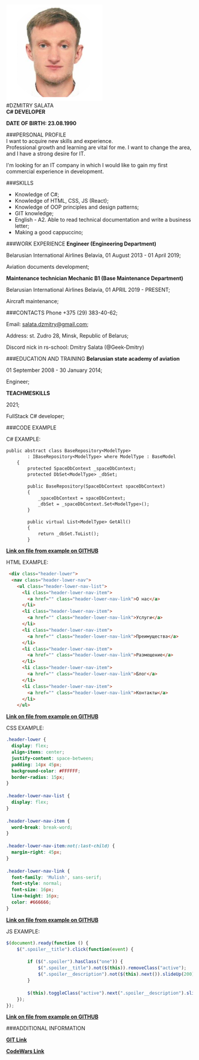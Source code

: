 ![Alt-Dzmitry Salata photo](assets/img/Photo.png)      
#DZMITRY SALATA                                 
__С# DEVELOPER__                                
                                                
__DATE OF BIRTH: 23.08.1990__                   

###PERSONAL PROFILE                             
I want to acquire new skills and experience.    
Professional growth and learning are vital 
for me. 
I want to change the area, and I have a strong
desire for IT.

I'm looking for an IT company in which I would
like to gain my first commercial
experience in development.

###SKILLS
* Knowledge of C#;
* Knowledge of HTML, CSS, JS (React);
* Knowledge of OOP principles and design patterns;
* GIT knowledge;
* English - A2. Able to read technical documentation and write a business
letter;
* Making a good cappuccino;

###WORK EXPERIENCE
__Engineer (Engineering Department)__

Belarusian International Airlines Belavia, 01 August 2013 - 01 April 2019;

Aviation documents development;

__Maintenance technician Mechanic B1 (Base Maintenance Department)__

Belarusian International Airlines Belavia, 01 APRIL 2019 - PRESENT;

Aircraft maintenance;

###CONTACTS
Phone +375 (29) 383-40-62;

Email: salata.dzmitry@gmail.com;

Address: st. Zudro 28, Minsk, Republic of Belarus;

Discord nick in rs-school: Dmitry Salata (@Geek-Dmitry)

###EDUCATION AND TRAINING
__Belarusian state academy of aviation__

01 September 2008 - 30 January 2014;

Engineer;

__TEACHMESKILLS__

2021;

FullStack C# developer;

###CODE EXAMPLE

C# EXAMPLE:
```
public abstract class BaseRepository<ModelType> 
        : IBaseRepository<ModelType> where ModelType : BaseModel
    {
        protected SpaceDbContext _spaceDbContext;
        protected DbSet<ModelType> _dbSet;

        public BaseRepository(SpaceDbContext spaceDbContext)
        {
            _spaceDbContext = spaceDbContext;
            _dbSet = _spaceDbContext.Set<ModelType>();
        }

        public virtual List<ModelType> GetAll()
        {
            return _dbSet.ToList();
        }
```
[__Link on file from example on GITHUB__](https://github.com/JinOptimist/RocketIsSpace/blob/master/TMS.Net07.Lesson1/SpaceWeb/EfStuff/Repositories/BaseRepository.csl "GITHUB link")

HTML EXAMPLE:

```html
 <div class="header-lower">
  <nav class="header-lower-nav">
    <ul class="header-lower-nav-list">
      <li class="header-lower-nav-item">
        <a href="" class="header-lower-nav-link">О нас</a>
      </li>
      <li class="header-lower-nav-item">
        <a href="" class="header-lower-nav-link">Услуги</a>
      </li>
      <li class="header-lower-nav-item">
        <a href="" class="header-lower-nav-link">Преимущества</a>
      </li>
      <li class="header-lower-nav-item">
        <a href="" class="header-lower-nav-link">Размещение</a>
      </li>
      <li class="header-lower-nav-item">
        <a href="" class="header-lower-nav-link">Блог</a>
      </li>
      <li class="header-lower-nav-item">
        <a href="" class="header-lower-nav-link">Контакты</a>
      </li>
    </ul>
```
[__Link on file from example on GITHUB__](https://github.com/Geek-Dmitry/Hotel_Website/blob/main/index.html "GITHUB link")

CSS EXAMPLE:
```css
.header-lower {
  display: flex;
  align-items: center;
  justify-content: space-between;
  padding: 14px 45px;
  background-color: #FFFFFF;
  border-radius: 15px;
}

.header-lower-nav-list {
  display: flex;
}

.header-lower-nav-item {
  word-break: break-word;
}

.header-lower-nav-item:not(:last-child) {
  margin-right: 45px;
}

.header-lower-nav-link {
  font-family: 'Mulish', sans-serif;
  font-style: normal;
  font-size: 16px;
  line-height: 16px;
  color: #666666;
}
```

[__Link on file from example on GITHUB__](https://github.com/Geek-Dmitry/Hotel_Website/blob/main/css/style.css "GITHUB link")

JS EXAMPLE:
```javascript
$(document).ready(function () {
    $(".spoiler__title").click(function(event) {
        
        if ($(".spoiler").hasClass("one")) {
            $(".spoiler__title").not($(this)).removeClass("active");
            $(".spoiler__description").not($(this).next()).slideUp(200);
        }

        $(this).toggleClass("active").next(".spoiler__description").slideToggle(200);
    });
});
```

[__Link on file from example on GITHUB__](https://github.com/Geek-Dmitry/ClothesStoreWebsite/blob/main/ClothesStoreWebsite/wwwroot/js/product.js "GITHUB link")

###ADDITIONAL INFORMATION

[__GIT Link__](https://github.com/Geek-Dmitry "GITHUB link")  

[__CodeWars Link__](https://www.codewars.com/users/Kendaro "CodeWars link")